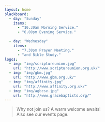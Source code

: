 ```yaml
---
layout: home
blackboard:
  - day: "Sunday"
    items:
      - "10.30am Morning Service."
      - "6.00pm Evening Service."
      
  - day: "Wednesday"
    items:
      - "7.30pm Prayer Meeting."
      - "and Bible Study."
logos:
  - img: "img/scriptureunion.jpg"
    url: "http://www.scriptureunion.org.uk/"
  - img: "img/gbm.jpg"
    url: "http://www.gbm.org.uk/"
  - img: "img/affinity.jpg"
    url: "http://www.affinity.org.uk/"
  - img: "img/agbcse.jpg"
    url: "http://www.gracebaptists.org/"
---
```


> Why not join us? A warm welcome awaits!  
Also see our events page.
